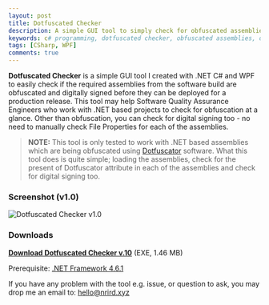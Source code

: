 ```yaml
---
layout: post
title: Dotfuscated Checker
description: A simple GUI tool to simply check for obfuscated assemblies and digital signing at a glance.
keywords: c# programming, dotfuscated checker, obfuscated assemblies, dotfuscator, dotfuschecker, .net obfuscation, dotfuscation checking, digital signing checking
tags: [CSharp, WPF]
comments: true
---
```


**Dotfuscated Checker** is a simple GUI tool I created with .NET C# and WPF to easily check if the required assemblies from the software build are obfuscated and digitally signed before they can be deployed for a production release. This tool may help Software Quality Assurance Engineers who work with .NET based projects to check for obfuscation at a glance. Other than obfuscation, you can check for digital signing too - no need to manually check File Properties for each of the assemblies.

> **NOTE:** This tool is only tested to work with .NET based assemblies which are being obfuscated using [Dotfuscator](https://www.preemptive.com/products/dotfuscator/overview) software. What this tool does is quite simple; loading the assemblies, check for the present of Dotfuscator attribute in each of the assemblies and check for digital signing too.

### Screenshot (v1.0)

![Dotfuscated Checker v1.0](https://i.imgur.com/2iYCNYO.png)

### Downloads

[**Download Dotfuscated Checker v.10**](https://www.dropbox.com/s/8lss51zhhx0p4xq/DotfuscatedCheckerV1.zip?dl=0) (EXE, 1.46 MB)

Prerequisite: [.NET Framework 4.6.1](https://www.microsoft.com/en-us/download/details.aspx?id=49981)

If you have any problem with the tool e.g. issue, or question to ask, you may drop me an email to: [hello@nrird.xyz](mailto:hello@nrird.xyz)
